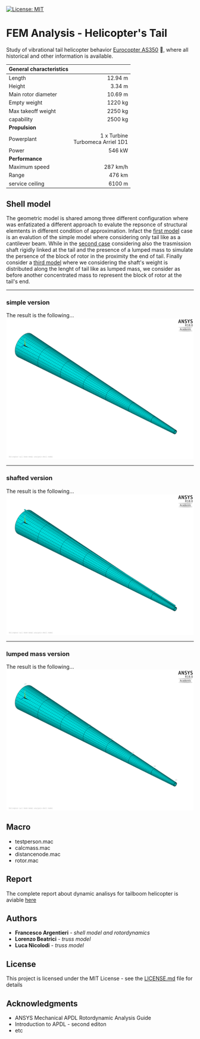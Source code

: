 [![License: MIT](https://img.shields.io/badge/license-MIT-orange.svg)](https://opensource.org/licenses/MIT)
# FEM Analysis - Helicopter's Tail

Study of vibrational tail helicopter behavior [Eurocopter AS350](https://it.wikipedia.org/wiki/Aérospatiale_AS_350_Écureuil) :helicopter:, where all historical and other information is available.

|**General characteristics**|		|
|-----------------------|--------------:|
|Length   		|	 12.94 m|
|Height			|	  3.34 m|
|Main rotor diameter 	| 	10.69 m |
|Empty weight		| 	1220 kg |
|Max takeoff weight 	| 	2250 kg |
|capability		|	 2500 kg|
|**Propulsion**		|		|
|Powerplant	  	| 1 x Turbine<br> Turbomeca Arriel 1D1|
|Power			|	  546 kW|
|**Performance**		|		|
|Maximum speed  	| 	287 km/h|
|Range	        	| 	476 km	|
|service ceiling 	| 	6100 m  |


## Shell model
The geometric model is shared among three different configuration where was enfatizated a different approach to evalute the repsonce of structural elemtents in different condition of approximation. Infact the [first model](first_model) case is an evalution of the simple model where considering only tail like as a cantilever beam.
While in the [second case](#2ndmodel) considering also the trasmission shaft rigidly linked at the tail and the presence of a lumped mass to simulate the persence of the block of rotor in the proximity the end of tail.
Finally consider a [third model](#3rdmodel) where we considering the shaft's weight is distributed along the lenght of tail like as lumped mass, we consider as before another concentrated mass to represent the block of rotor at the tail's end.

***

### simple version
<a name="first_model"></a>The result is the following...
![Result](https://github.com/frank1789/FEM-Analysis---Helicopter-s-Tail/blob/develop/Report/imgs/ShellModel/Shellmodel002.png "Shell model - simple version")


***

### shafted version
<a name="2ndmodel"></a>The result is the following...
![Result](https://github.com/frank1789/FEM-Analysis---Helicopter-s-Tail/blob/develop/Report/imgs/ShellModelShaft/ShellmodelShaft004.png "Shell model - shafted version")


***

### lumped mass version
<a name="3rdmodel"></a>The result is the following...
![Result](https://github.com/frank1789/FEM-Analysis---Helicopter-s-Tail/blob/develop/Report/imgs/ShellModelShaftLumped/ShellmodelShaftLumped004.png "Shell model - lumped mass version")


## Macro
+ testperson.mac
+ calcmass.mac
+ distancenode.mac
+ rotor.mac

## Report
The complete report about dynamic analisys for tailboom helicopter is aviable [here](https://github.com/frank1789/FEM-Analysis---Helicopter-s-Tail/)

## Authors

* **Francesco Argentieri** - *shell model and rotordynamics* 
* **Lorenzo Beatrici** - *truss model*
* **Luca Nicolodi** - *truss model*

## License

This project is licensed under the MIT License - see the [LICENSE.md](LICENSE.md) file for details

## Acknowledgments

* ANSYS Mechanical APDL Rotordynamic Analysis Guide
* Introduction to APDL - second editon
* etc
